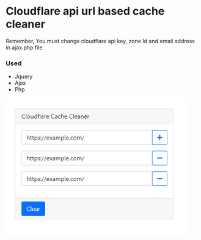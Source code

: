 # Cloudflare api url based cache cleaner

Remember, You must change cloudflare api key, zone Id and email address in ajax.php file.

### Used 
- Jquery
- Ajax
- Php

![alt text](https://raw.githubusercontent.com/onderakbulut/Clouflare-cache-cleaner/main/screenshot.png)
